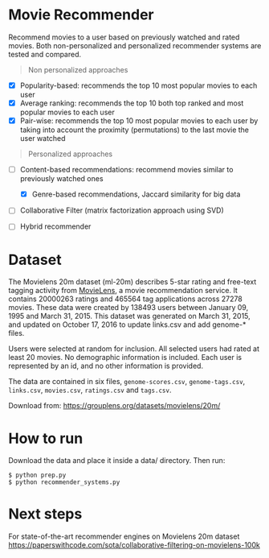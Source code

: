 # Movie Recommender
Recommend movies to a user based on previously watched and rated movies.
Both non-personalized and personalized recommender systems are tested and compared.

> Non personalized approaches 

- [x] Popularity-based: recommends the top 10 most popular movies to each user
- [x] Average ranking: recommends the top 10 both top ranked and most popular movies to each user
- [x] Pair-wise: recommends the top 10 most popular movies to each user by taking into account the proximity (permutations) to the last movie the user watched

> Personalized approaches 

- [ ] Content-based recommendations: recommend  movies similar to previously watched ones
    - [x] Genre-based recommendations, Jaccard similarity for big data
- [ ] Collaborative Filter (matrix factorization approach using SVD) 
- [ ] Hybrid recommender 



# Dataset
The Movielens 20m dataset (ml-20m) describes 5-star rating and free-text tagging activity from [MovieLens](http://movielens.org), a movie recommendation service. It contains 20000263 ratings and 465564 tag applications across 27278 movies. These data were created by 138493 users between January 09, 1995 and March 31, 2015. This dataset was generated on March 31, 2015, and updated on October 17, 2016 to update links.csv and add genome-* files.

Users were selected at random for inclusion. All selected users had rated at least 20 movies. No demographic information is included. Each user is represented by an id, and no other information is provided.

The data are contained in six files, `genome-scores.csv`, `genome-tags.csv`, `links.csv`, `movies.csv`, `ratings.csv` and `tags.csv`. 

Download from:
https://grouplens.org/datasets/movielens/20m/ 


# How to run

Download the data and place it inside a data/ directory.
Then run:
```
$ python prep.py
$ python recommender_systems.py
```

# Next steps

For state-of-the-art recommender engines on Movielens 20m dataset
https://paperswithcode.com/sota/collaborative-filtering-on-movielens-100k